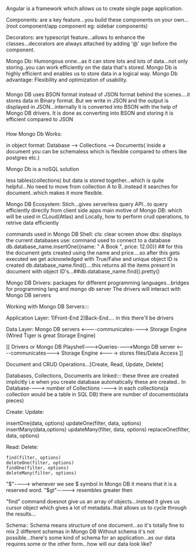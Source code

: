 Angular is a framework which allows us to create single page application.

Components: are a key feature...you build these components on your own...(root component/app component eg: sidebar components)

Decorators: are typescript feature...allows to enhance the classes...decorators are always attached by adding '@' sign before the component.




Mongo Db: Humongous onne...as it can store lots and lots of data...not only storing..you can work efficiently on the data that's stored.
Mongo Db is highly efficient and enables us to store data in a logical way.
Mongo Db advantage: Flexibility and optimization of usability.
###

Mongo DB uses BSON format instead of JSON format behind the scenes....it stores data in Binary format.
But we write in JSON and the output is displayed in JSON...internally it is converted into BSON with the help of Mongo DB drivers.
It is done as converting into BSON and storing it is efficient compared to JSON

###
How Mongo Db Works:

in object format: Database --> Collections --> Documents( inside a document you can be schemaless which is flexible compared to others like postgres etc.)

Mongo Db is a noSQL solution

less tables(collections) but data is stored together...which is quite helpful...No need to move from collection A to B..instead it searches for document..which makes it more flexible.


Mongo DB Ecosystem:
Stich...gives serverless query API...to query efficiently directly from client side apps
main motive of Mongo DB: which will be used in CLoud(Atlas) and Locally, how to perform crud operations, to retrive data efficiently

commands used in Mongo DB Shell:
cls: clear screen
show dbs: displays the current databases
use: command used to connect to a database
db.database_name.insertOne({name: " A Book ", price: 12.00})   ## for this the document gets created using the name and price....so after this gets executed we get acknowledged with True/False and unique object ID is created
db.database_name.find()....this returns all the items present in document with object ID's...##db.database_name.find().pretty()


Mongo DB Drivers: packages for different programming languages...bridges for programming lang and mongo db server
The drivers will interact with Mongo DB servers

Working with Mongo DB Servers:::

Application Layer:  1)Front-End   2)Back-End.... in this there'll be drivers

Data Layer:   Mongo DB servers <----communicates----> Storage Engine (Wired Tiger is great Storage Engine)

[[ Drivers or Mongo DB Playshell--->Queries---->Mongo DB server <----communicates---> Storage Engine <----> stores files/Data Access ]]

 
Document and CRUD Operations...[Create, Read, Update, Delete]

Databases, Collections, Documents are linked::: these three are created implicitly i.e when you create database automatically these are created..
In Database----> number of Collections ----> in each collections(a collection would be a table in SQL DB) there are number of documents(data pieces)


Create:                                                    Update:

   insertOne(data, options)                                      updateOne(filter, data, options)
   insertMany(data,options)                                      updateMany(filter, data, options)
                                                                 replaceOne(filter, data, options)



Read:                                                      Delete:

    find(filter, options)                                        deleteOne(filter, options)
    findOne(filter, options)                                     deleteMany(filter, options)

"$"----> whenever we see $ symbol in Mongo DB it means that it is a reserved word.
"$gt"-----> resembles greater then 

"find" command doesnot give us an array of objects...instead it gives us cursor object which gives a lot of metadata..that allows us to cycle through the results...

Schema:: Schema means structure of one document...so it's totally fine to mix 2 different schemas in Mongo DB
Without schema it's not possible...there's some kind of schema for an application...as our data requires some or the other form...how will our data look like?


